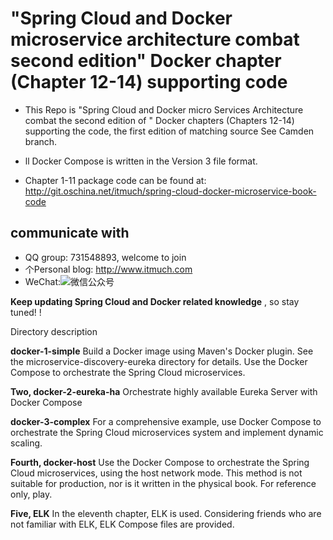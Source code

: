 # "Spring Cloud and Docker microservice architecture combat second edition" Docker chapter (Chapter 12-14) supporting code

- This Repo is "Spring Cloud and Docker micro Services Architecture combat the second edition of " Docker chapters (Chapters 12-14) supporting the code, the first edition of matching source See Camden branch.

- ll Docker Compose is written in the Version 3 file format.
- Chapter 1-11 package code can be found at: http://git.oschina.net/itmuch/spring-cloud-docker-microservice-book-code


## communicate with


- QQ group: 731548893, welcome to join
- 个Personal blog: http://www.itmuch.com
- WeChat:![微信公众号](wx.jpg)



**Keep updating Spring Cloud and Docker related knowledge** , so stay tuned! !






Directory description

**docker-1-simple**
Build a Docker image using Maven's Docker plugin. See the microservice-discovery-eureka directory for details.
Use the Docker Compose to orchestrate the Spring Cloud microservices.

**Two, docker-2-eureka-ha**
Orchestrate highly available Eureka Server with Docker Compose

**docker-3-complex**
For a comprehensive example, use Docker Compose to orchestrate the Spring Cloud microservices system and implement dynamic scaling.

**Fourth, docker-host**
Use the Docker Compose to orchestrate the Spring Cloud microservices, using the host network mode. This method is not suitable for production, nor is it written in the physical book. For reference only, play.

**Five, ELK**
In the eleventh chapter, ELK is used. Considering friends who are not familiar with ELK, ELK Compose files are provided.



